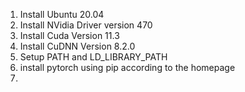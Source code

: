 1. Install Ubuntu 20.04
2. Install NVidia Driver version 470
3. Install Cuda Version 11.3
4. Install CuDNN Version 8.2.0
5. Setup PATH and LD_LIBRARY_PATH
6. install pytorch using pip according to the homepage
7. 

